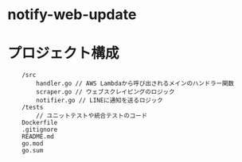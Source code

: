 # notify-web-update

# プロジェクト構成

```text
    /src
        handler.go // AWS Lambdaから呼び出されるメインのハンドラー関数
        scraper.go // ウェブスクレイピングのロジック
        notifier.go // LINEに通知を送るロジック
    /tests
        // ユニットテストや統合テストのコード
    Dockerfile
    .gitignore
    README.md
    go.mod
    go.sum
```


